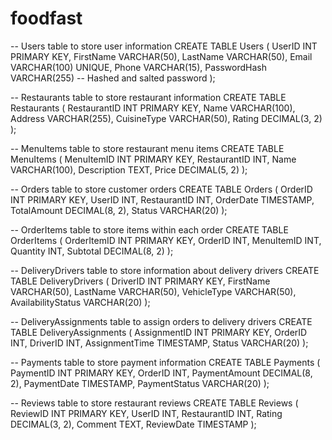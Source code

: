# foodfast



-- Users table to store user information
CREATE TABLE Users (
    UserID INT PRIMARY KEY,
    FirstName VARCHAR(50),
    LastName VARCHAR(50),
    Email VARCHAR(100) UNIQUE,
    Phone VARCHAR(15),
    PasswordHash VARCHAR(255) -- Hashed and salted password
);

-- Restaurants table to store restaurant information
CREATE TABLE Restaurants (
    RestaurantID INT PRIMARY KEY,
    Name VARCHAR(100),
    Address VARCHAR(255),
    CuisineType VARCHAR(50),
    Rating DECIMAL(3, 2)
);

-- MenuItems table to store restaurant menu items
CREATE TABLE MenuItems (
    MenuItemID INT PRIMARY KEY,
    RestaurantID INT,
    Name VARCHAR(100),
    Description TEXT,
    Price DECIMAL(5, 2)
);

-- Orders table to store customer orders
CREATE TABLE Orders (
    OrderID INT PRIMARY KEY,
    UserID INT,
    RestaurantID INT,
    OrderDate TIMESTAMP,
    TotalAmount DECIMAL(8, 2),
    Status VARCHAR(20)
);

-- OrderItems table to store items within each order
CREATE TABLE OrderItems (
    OrderItemID INT PRIMARY KEY,
    OrderID INT,
    MenuItemID INT,
    Quantity INT,
    Subtotal DECIMAL(8, 2)
);

-- DeliveryDrivers table to store information about delivery drivers
CREATE TABLE DeliveryDrivers (
    DriverID INT PRIMARY KEY,
    FirstName VARCHAR(50),
    LastName VARCHAR(50),
    VehicleType VARCHAR(50),
    AvailabilityStatus VARCHAR(20)
);

-- DeliveryAssignments table to assign orders to delivery drivers
CREATE TABLE DeliveryAssignments (
    AssignmentID INT PRIMARY KEY,
    OrderID INT,
    DriverID INT,
    AssignmentTime TIMESTAMP,
    Status VARCHAR(20)
);

-- Payments table to store payment information
CREATE TABLE Payments (
    PaymentID INT PRIMARY KEY,
    OrderID INT,
    PaymentAmount DECIMAL(8, 2),
    PaymentDate TIMESTAMP,
    PaymentStatus VARCHAR(20)
);

-- Reviews table to store restaurant reviews
CREATE TABLE Reviews (
    ReviewID INT PRIMARY KEY,
    UserID INT,
    RestaurantID INT,
    Rating DECIMAL(3, 2),
    Comment TEXT,
    ReviewDate TIMESTAMP
);

